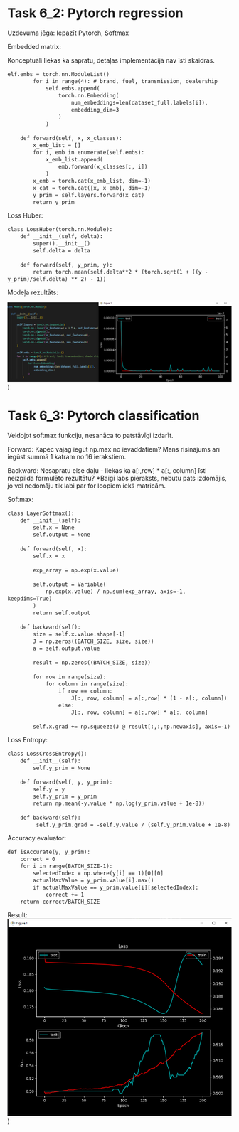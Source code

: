 # Task 6_2: Pytorch regression
Uzdevuma jēga: Iepazīt Pytorch, Softmax

Embedded matrix:

Konceptuāli liekas ka sapratu, detaļas implementācijā nav īsti skaidras.

~~~
elf.embs = torch.nn.ModuleList()
        for i in range(4): # brand, fuel, transmission, dealership
            self.embs.append(
                torch.nn.Embedding(
                    num_embeddings=len(dataset_full.labels[i]),
                    embedding_dim=3
                )
            )

    def forward(self, x, x_classes):
        x_emb_list = []
        for i, emb in enumerate(self.embs):
            x_emb_list.append(
                emb.forward(x_classes[:, i])
            )
        x_emb = torch.cat(x_emb_list, dim=-1)
        x_cat = torch.cat([x, x_emb], dim=-1)
        y_prim = self.layers.forward(x_cat)
        return y_prim
~~~

Loss Huber:

~~~
class LossHuber(torch.nn.Module):
    def __init__(self, delta):
        super().__init__()
        self.delta = delta

    def forward(self, y_prim, y):
        return torch.mean(self.delta**2 * (torch.sqrt(1 + ((y - y_prim)/self.delta) ** 2) - 1))
~~~

Modeļa rezultāts:

![6 uzd model result](./media/6-uzd-model-result.PNG))


# Task 6_3: Pytorch classification

Veidojot softmax funkciju, nesanāca to patstāvīgi izdarīt.

Forward: Kāpēc vajag iegūt np.max no ievaddatiem? Mans risinājums arī iegūst summā 1 katram no 16 ierakstiem.

Backward: Nesapratu else daļu - liekas ka a[:,row] * a[:, column] īsti neizpilda formulēto rezultātu?
*Baigi labs pieraksts, nebutu pats izdomājis, jo vel nedomāju tik labi par for loopiem iekš matricām.

Softmax:
~~~
class LayerSoftmax():
    def __init__(self):
        self.x = None
        self.output = None

    def forward(self, x):
        self.x = x

        exp_array = np.exp(x.value)

        self.output = Variable(
            np.exp(x.value) / np.sum(exp_array, axis=-1, keepdims=True)
        )
        return self.output

    def backward(self):
        size = self.x.value.shape[-1]
        J = np.zeros((BATCH_SIZE, size, size))
        a = self.output.value

        result = np.zeros((BATCH_SIZE, size))
        
        for row in range(size):
            for column in range(size):
                if row == column:
                    J[:, row, column] = a[:,row] * (1 - a[:, column])
                else: 
                    J[:, row, column] = a[:,row] * a[:, column]

        self.x.grad += np.squeeze(J @ result[:,:,np.newaxis], axis=-1)
~~~

Loss Entropy:

~~~
class LossCrossEntropy():
    def __init__(self):
        self.y_prim = None

    def forward(self, y, y_prim):
        self.y = y
        self.y_prim = y_prim
        return np.mean(-y.value * np.log(y_prim.value + 1e-8))

    def backward(self):
         self.y_prim.grad = -self.y.value / (self.y_prim.value + 1e-8)
~~~

Accuracy evaluator:

~~~
def isAccurate(y, y_prim):
    correct = 0
    for i in range(BATCH_SIZE-1):
        selectedIndex = np.where(y[i] == 1)[0][0]
        actualMaxValue = y_prim.value[i].max()
        if actualMaxValue == y_prim.value[i][selectedIndex]:
            correct += 1
    return correct/BATCH_SIZE
~~~

Result:
![6.2 uzd model result](../media/6-2-uzd-model-result.PNG))